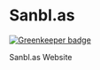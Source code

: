 # Sanbl.as

[![Greenkeeper badge](https://badges.greenkeeper.io/SanBlas/sanbl.as.svg)](https://greenkeeper.io/)

Sanbl.as Website
